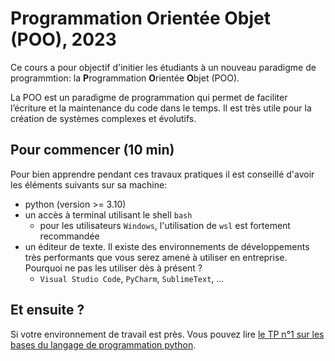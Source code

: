 # Programmation Orientée Objet (POO), 2023

Ce cours a pour objectif d'initier les étudiants à un nouveau paradigme de programmtion: la **P**rogrammation **O**rientée **O**bjet (POO). 

La POO est un paradigme de programmation qui permet de faciliter l’écriture et la maintenance du code dans le temps. Il est très utile pour la création de systèmes complexes et évolutifs.

## Pour commencer (10 min)

Pour bien apprendre pendant ces travaux pratiques il est conseillé d'avoir les éléments suivants sur sa machine:
- python (version >= 3.10)
- un accès à terminal utilisant le shell `bash`
    - pour les utilisateurs `Windows`, l'utilisation de `wsl` est fortement recommandée
- un éditeur de texte. Il existe des environnements de développements très performants que vous serez amené à utiliser en entreprise. Pourquoi ne pas les utiliser dès à présent ?
    - `Visual Studio Code`, `PyCharm`, `SublimeText`, ...

## Et ensuite ?

Si votre environnement de travail est près. Vous pouvez lire [le TP n°1 sur les bases du langage de programmation python](./TP1-Fondamentaux/README.md).